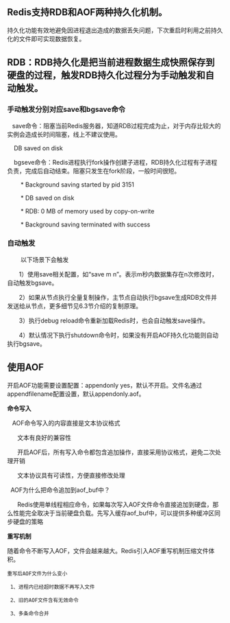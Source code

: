 ## Redis支持RDB和AOF两种持久化机制。
持久化功能有效地避免因进程退出造成的数据丢失问题，下次重启时利用之前持久化的文件即可实现数据恢复。

## RDB：RDB持久化是把当前进程数据生成快照保存到硬盘的过程，触发RDB持久化过程分为手动触发和自动触发。
### 手动触发分别对应save和bgsave命令

   save命令：阻塞当前Redis服务器，知道RDB过程完成为止，对于内存比较大的实例会造成长时间阻塞，线上不建议使用。

    DB saved on disk

    bgseve命令：Redis进程执行fork操作创建子进程，RDB持久化过程有子进程负责，完成后自动结束。阻塞只发生在fork阶段，一般时间很短。

        * Background saving started by pid 3151

        * DB saved on disk

        * RDB: 0 MB of memory used by copy-on-write

        * Background saving terminated with success
### 自动触发

        以下场景下会触发

       1）使用save相关配置，如“save m n”。表示m秒内数据集存在n次修改时，自动触发bgsave。

       2）如果从节点执行全量复制操作，主节点自动执行bgsave生成RDB文件并发送给从节点，更多细节见6.3节介绍的复制原理。

       3）执行debug reload命令重新加载Redis时，也会自动触发save操作。

       4）默认情况下执行shutdown命令时，如果没有开启AOF持久化功能则自动执行bgsave。


## 使用AOF

开启AOF功能需要设置配置：appendonly yes，默认不开启。文件名通过appendfilename配置设置，默认appendonly.aof。

**命令写入**

   AOF命令写入的内容直接是文本协议格式

      文本有良好的兼容性

      开启AOF后，所有写入命令都包含追加操作，直接采用协议格式，避免二次处理开销

      文本协议具有可读性，方便直接修改处理

  AOF为什么把命令追加到aof_buf中？

      Redis使用单线程相应命令，如果每次写入AOF文件命令直接追加到硬盘，那么性能完全取决于当前硬盘负载。先写入缓存aof_buf中，可以提供多种缓冲区同步硬盘的策略

**重写机制**

随着命令不断写入AOF，文件会越来越大。Redis引入AOF重写机制压缩文件体积。

    重写后AOF文件为什么变小

     1、进程内已经超时数据不再写入文件

     2、旧的AOF文件含有无效命令

     3、多条命令合并
